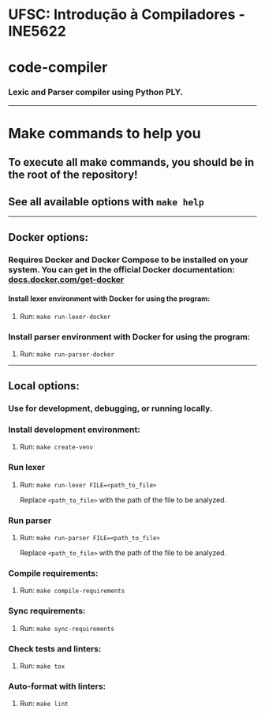 # UFSC: Introdução à Compiladores - INE5622

# code-compiler
### Lexic and Parser compiler using Python PLY.

---

# Make commands to help you
## To execute all make commands, you should be in the root of the repository!
## See all available options with `make help`

---

## Docker options:
### Requires Docker and Docker Compose to be installed on your system. You can get in the official Docker documentation: [docs.docker.com/get-docker](https://docs.docker.com/get-docker)

#### Install lexer environment with Docker for using the program:

1. Run: `make run-lexer-docker`

### Install parser environment with Docker for using the program:

1. Run: `make run-parser-docker`

---

## Local options:
### Use for development, debugging, or running locally.

### Install development environment:

1. Run: `make create-venv`

### Run lexer

1. Run: `make run-lexer FILE=<path_to_file>`

   Replace `<path_to_file>` with the path of the file to be analyzed.

### Run parser 

1. Run: `make run-parser FILE=<path_to_file>`

   Replace `<path_to_file>` with the path of the file to be analyzed.

### Compile requirements:

1. Run: `make compile-requirements`

### Sync requirements:

1. Run: `make sync-requirements`

### Check tests and linters:

1. Run: `make tox`

### Auto-format with linters:

1. Run: `make lint`
